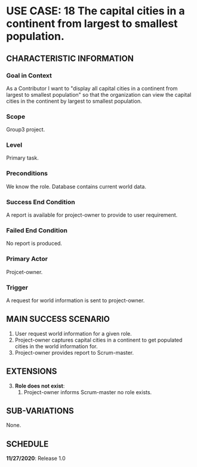 # USE CASE: 18 The capital cities in a continent from largest to smallest population.

## CHARACTERISTIC INFORMATION

### Goal in Context

As a Contributor I want to "display all capital cities in a continent from largest to smallest population" so that the organization can view the capital cities in the continent by largest to smallest population.

### Scope

Group3 project.

### Level

Primary task.

### Preconditions

We know the role.  Database contains current world data.

### Success End Condition

A report is available for project-owner to provide to user requirement.

### Failed End Condition

No report is produced.

### Primary Actor

Projcet-owner.

### Trigger

A request for world information is sent to project-owner.

## MAIN SUCCESS SCENARIO

1. User request world information for a given role.
2. Project-owner captures capital cities in a continent to get populated cities in the world information for.
3. Project-owner provides report to Scrum-master.

## EXTENSIONS

3. **Role does not exist**:
    1. Project-owner informs Scrum-master no role exists.

## SUB-VARIATIONS

None.

## SCHEDULE

**11/27/2020**: Release 1.0